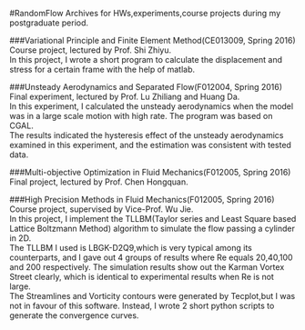 #RandomFlow
Archives for HWs,experiments,course projects during my postgraduate period.

###Variational Principle and Finite Element Method(CE013009, Spring 2016)
Course project, lectured by Prof. Shi Zhiyu.  
In this project, I wrote a short program to calculate the displacement and stress for a certain frame with the help of matlab.

###Unsteady Aerodynamics and Separated Flow(F012004, Spring 2016)
Final experiment, lectured by Prof. Lu Zhiliang and Huang Da.  
In this experiment, I calculated the unsteady aerodynamics when the model was in a large scale motion with high rate. The program was based on CGAL.  
The results indicated the hysteresis effect of the unsteady aerodynamics examined in this experiment, and the estimation was consistent with tested data.

###Multi-objective Optimization in Fluid Mechanics(F012005, Spring 2016)
Final project, lectured by Prof. Chen Hongquan.  

###High Precision Methods in Fluid Mechanics(F012005, Spring 2016)
Course project, supervised by Vice-Prof. Wu Jie.  
In this project, I implement the TLLBM(Taylor series and Least Square based Lattice Boltzmann Method) algorithm to simulate the flow passing a cylinder in 2D.  
The TLLBM I used is LBGK-D2Q9,which is very typical among its counterparts, and I gave out 4 groups of results where Re equals 20,40,100 and 200 respectively.
The simulation results show out the Karman Vortex Street clearly, which is identical to experimental results when Re is not large.  
The Streamlines and Vorticity contours were generated by Tecplot,but I was not in favour of this software. Instead, I wrote 2 short python scripts to generate the
convergence curves.  


 